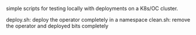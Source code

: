 simple scripts for testing locally with deployments on a K8s/OC cluster.

deploy.sh: deploy the operator completely in a namespace
clean.sh: remove the operator and deployed bits completely
